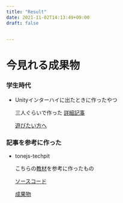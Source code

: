```yaml
---
title: "Result"
date: 2021-11-02T14:13:49+09:00
draft: false


---
```


# 今見れる成果物

### 学生時代
* Unityインターハイに出たときに作ったやつ

    三人ぐらいで作った
    [詳細記事](https://kawakawa.hatenablog.com/entry/2016/10/16/Unity%E3%82%A4%E3%83%B3%E3%82%BF%E3%83%BC%E3%83%8F%E3%82%A42016%E4%BA%88%E9%81%B8%E5%8F%82%E5%8A%A0%E8%A8%98)

    [遊びたい方へ](https://drive.google.com/open?id=0B-BqTsJYQqN5MWxDM3A0aGo4Vkk)

### 記事を参考に作った
* tonejs-techpit

    こちらの[教材](https://www.techpit.jp/courses/60)を参考に作ったもの

    [ソースコード](https://github.com/nakashimamasaya/tonejs-techpit)

    [成果物](https://nakashimamasaya.github.io/tonejs-techpit/)

